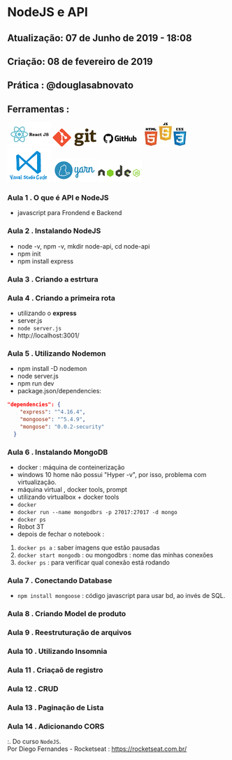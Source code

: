 # NodeJS e API

## Atualização: 07 de Junho de 2019 - 18:08
## Criação: 08 de fevereiro de 2019
## Prática : @douglasabnovato

## Ferramentas : 

![ReactJS](/images/logo-reactjs.jpg)
![Git](/images/logo-git.png)
![Github](/images/logo-github.png)
![HTML/CSS/Javascript](/images/logo-html-css-js.jpeg)
![VSCode](/images/logo-VSCode.png)
![Yarn](/images/logo-yarn.png)
![Nodejs](/images/nodejs.png)

### Aula 1 . O que é API e NodeJS
- javascript para Frondend e Backend

### Aula 2 . Instalando NodeJS
- node -v, npm -v, mkdir node-api, cd node-api
- npm init
- npm install express

### Aula 3 . Criando a estrtura

### Aula 4 . Criando a primeira rota
- utilizando o **express**
- server.js
- `node server.js`
- http://localhost:3001/

### Aula 5 . Utilizando Nodemon
- npm install -D nodemon
- node server.js
- npm run dev
- package.json/dependencies:
```json
"dependencies": {
    "express": "^4.16.4",
    "mongoose": "^5.4.9",
    "mongose": "0.0.2-security"
  }
```

### Aula 6 . Instalando MongoDB
- docker : máquina de conteinerização
- windows 10 home não possui "Hyper -v", por isso, problema com virtualização.
- máquina virtual , docker tools, prompt
- utilizando virtualbox + docker tools
- ```docker``` 
- ```docker run --name mongodbrs -p 27017:27017 -d mongo```
- ```docker ps```
- Robot 3T
- depois de fechar o notebook :
1. ```docker ps a``` : saber imagens que estão pausadas
2. ```docker start mongodb``` : ou mongodbrs : nome das minhas conexões
3. ```docker ps``` : para verificar qual conexão está rodando

### Aula 7 . Conectando Database
- ```npm install mongoose``` : código javascript para usar bd, ao invés de SQL.

### Aula 8 . Criando Model de produto

### Aula 9 . Reestruturação de arquivos

### Aula 10 . Utilizando Insomnia

### Aula 11 . Criaçaõ de registro

### Aula 12 . CRUD

### Aula 13 . Paginação de Lista

### Aula 14 . Adicionando CORS


:. Do curso `NodeJS`. <br/>
Por Diego Fernandes - Rocketseat : https://rocketseat.com.br/